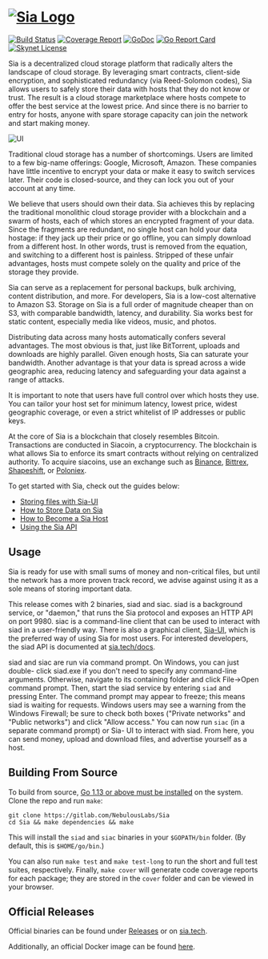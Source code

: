 # [![Sia Logo](https://sia.tech/static/assets/svg/sia-green-logo.svg)](http://sia.tech)

[![Build Status](https://gitlab.com/skynetlabs/skyd/badges/master/pipeline.svg)](https://gitlab.com/skynetlabs/skyd/commits/master)
[![Coverage Report](https://gitlab.com/skynetlabs/skyd/badges/master/coverage.svg)](https://gitlab.com/skynetlabs/skyd/commits/master)
[![GoDoc](https://godoc.org/gitlab.com/skynetlabs/skyd?status.svg)](https://godoc.org/gitlab.com/skynetlabs/skyd)
[![Go Report Card](https://goreportcard.com/badge/gitlab.com/skynetlabs/skyd)](https://goreportcard.com/report/gitlab.com/skynetlabs/skyd)
[![Skynet License](https://img.shields.io/badge/license-skynet%20license-blue)](https://gitlab.com/skynetlabs/skyd/-/blob/master/LICENSE.md)

Sia is a decentralized cloud storage platform that radically alters the
landscape of cloud storage. By leveraging smart contracts, client-side
encryption, and sophisticated redundancy (via Reed-Solomon codes), Sia allows
users to safely store their data with hosts that they do not know or trust.
The result is a cloud storage marketplace where hosts compete to offer the
best service at the lowest price. And since there is no barrier to entry for
hosts, anyone with spare storage capacity can join the network and start
making money.

![UI](https://i.imgur.com/BFMQwhg.png)

Traditional cloud storage has a number of shortcomings. Users are limited to a
few big-name offerings: Google, Microsoft, Amazon. These companies have little
incentive to encrypt your data or make it easy to switch services later. Their
code is closed-source, and they can lock you out of your account at any time.

We believe that users should own their data. Sia achieves this by replacing
the traditional monolithic cloud storage provider with a blockchain and a
swarm of hosts, each of which stores an encrypted fragment of your data. Since
the fragments are redundant, no single host can hold your data hostage: if
they jack up their price or go offline, you can simply download from a
different host. In other words, trust is removed from the equation, and
switching to a different host is painless. Stripped of these unfair
advantages, hosts must compete solely on the quality and price of the storage
they provide.

Sia can serve as a replacement for personal backups, bulk archiving, content
distribution, and more. For developers, Sia is a low-cost alternative to
Amazon S3. Storage on Sia is a full order of magnitude cheaper than on S3,
with comparable bandwidth, latency, and durability. Sia works best for static
content, especially media like videos, music, and photos.

Distributing data across many hosts automatically confers several advantages.
The most obvious is that, just like BitTorrent, uploads and downloads are
highly parallel. Given enough hosts, Sia can saturate your bandwidth. Another
advantage is that your data is spread across a wide geographic area, reducing
latency and safeguarding your data against a range of attacks.

It is important to note that users have full control over which hosts they
use. You can tailor your host set for minimum latency, lowest price, widest
geographic coverage, or even a strict whitelist of IP addresses or public
keys.

At the core of Sia is a blockchain that closely resembles Bitcoin. Transactions
are conducted in Siacoin, a cryptocurrency. The blockchain is what allows Sia to
enforce its smart contracts without relying on centralized authority. To acquire
siacoins, use an exchange such as [Binance](https://binance.com),
[Bittrex](https://bittrex.com), [Shapeshift](https://shapeshift.io), or
[Poloniex](https://poloniex.com).

To get started with Sia, check out the guides below:

- [Storing files with Sia-UI](https://blog.sia.tech/a-guide-to-sia-ui-v1-4-0-7ec3dfcae35a)
- [How to Store Data on Sia](https://blog.sia.tech/getting-started-with-private-decentralized-cloud-storage-c9565dc8c854)
- [How to Become a Sia Host](https://blog.sia.tech/how-to-run-a-host-on-sia-2159ebc4725)
- [Using the Sia API](https://blog.sia.tech/api-quickstart-guide-f1d160c05235)


Usage
-----

Sia is ready for use with small sums of money and non-critical files, but
until the network has a more proven track record, we advise against using it
as a sole means of storing important data.

This release comes with 2 binaries, siad and siac. siad is a background service,
or "daemon," that runs the Sia protocol and exposes an HTTP API on port 9980.
siac is a command-line client that can be used to interact with siad in a
user-friendly way. There is also a graphical client,
[Sia-UI](https://gitlab.com/NebulousLabs/Sia-UI), which is the preferred way of
using Sia for most users. For interested developers, the siad API is documented
at [sia.tech/docs](https://sia.tech/docs/).

siad and siac are run via command prompt. On Windows, you can just double-
click siad.exe if you don't need to specify any command-line arguments.
Otherwise, navigate to its containing folder and click File->Open command
prompt. Then, start the siad service by entering `siad` and pressing Enter.
The command prompt may appear to freeze; this means siad is waiting for
requests. Windows users may see a warning from the Windows Firewall; be sure
to check both boxes ("Private networks" and "Public networks") and click
"Allow access." You can now run `siac` (in a separate command prompt) or Sia-
UI to interact with siad. From here, you can send money, upload and download
files, and advertise yourself as a host.

Building From Source
--------------------

To build from source, [Go 1.13 or above must be
installed](https://golang.org/doc/install) on the system. Clone the repo and run
`make`:

```
git clone https://gitlab.com/NebulousLabs/Sia
cd Sia && make dependencies && make
```

This will install the `siad` and `siac` binaries in your `$GOPATH/bin` folder.
(By default, this is `$HOME/go/bin`.)

You can also run `make test` and `make test-long` to run the short and full test
suites, respectively. Finally, `make cover` will generate code coverage reports
for each package; they are stored in the `cover` folder and can be viewed in
your browser.

Official Releases
--------------------
Official binaries can be found under
[Releases](https://gitlab.com/NebulousLabs/Sia/-/releases) or on
[sia.tech](https://sia.tech/get-started).

Additionally, an official Docker image can be found
[here](https://hub.docker.com/r/nebulouslabs/sia).

